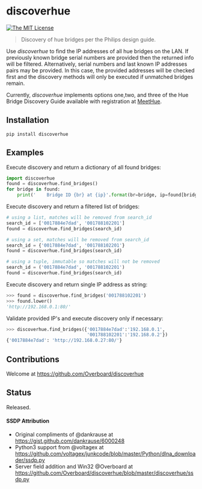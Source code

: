 # **discoverhue**

[![The MIT License](https://img.shields.io/badge/license-MIT-orange.svg?style=flat-square)](http://opensource.org/licenses/MIT)

> Discovery of hue bridges per the Philips design guide.

Use *discoverhue* to find the IP addresses of all hue bridges on the LAN. If 
previously known bridge serial numbers are provided then the returned info will
be filtered.  Alternatively, serial numbers and last known IP addresses pairs
may be provided.  In this case, the provided addresses will be checked first
and the discovery methods will only be executed if unmatched bridges remain.

Currently, *discoverhue* implements options one,two, and three of the Hue Bridge
Discovery Guide available with registration at 
[MeetHue](https://developers.meethue.com/application-design-guidance).

## Installation
```shell
pip install discoverhue
```
## Examples
Execute discovery and return a dictionary of all found bridges:
```python
import discoverhue
found = discoverhue.find_bridges()
for bridge in found:
    print('    Bridge ID {br} at {ip}'.format(br=bridge, ip=found[bridge]))
```
Execute discovery and return a filtered list of bridges:
```python
# using a list, matches will be removed from search_id
search_id = ['0017884e7dad', '001788102201']
found = discoverhue.find_bridges(search_id)

# using a set, matches will be removed from search_id
search_id = {'0017884e7dad', '001788102201'}
found = discoverhue.find_bridges(search_id)

# using a tuple, immutable so matches will not be removed
search_id = ('0017884e7dad', '001788102201')
found = discoverhue.find_bridges(search_id)
```
Execute discovery and return single IP address as string:
```python
>>> found = discoverhue.find_bridges('001788102201')
>>> found.lower()
'http://192.168.0.1:80/'
```
Validate provided IP's and execute discovery only if necessary:
```python
>>> discoverhue.find_bridges({'0017884e7dad':'192.168.0.1',
                              '001788102201':'192.168.0.2'})
{'0017884e7dad': 'http://192.168.0.27:80/'}
```

## Contributions
Welcome at https://github.com/Overboard/discoverhue

## Status
Released.

#### SSDP Attribution
* Original compliments of @dankrause at
https://gist.github.com/dankrause/6000248
* Python3 support from @voltagex at
https://github.com/voltagex/junkcode/blob/master/Python/dlna_downloader/ssdp.py
* Server field addition and Win32 @Overboard at https://github.com/Overboard/discoverhue/blob/master/discoverhue/ssdp.py
